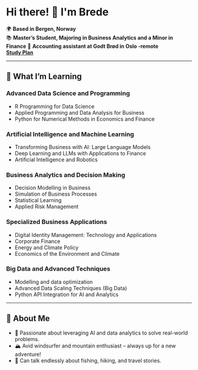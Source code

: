 # Hi there! 👋 I'm Brede

🌍 **Based in Bergen, Norway**  
📚 **Master’s Student, Majoring in Business Analytics and a Minor in Finance**
💼 **Accounting assistant at Godt Brød in Oslo -remote**  
**[Study Plan](https://github.com/bredeespelid/Master_NHH)**

---

## 🌱 **What I’m Learning**
### Advanced Data Science and Programming
- R Programming for Data Science
- Applied Programming and Data Analysis for Business
- Python for Numerical Methods in Economics and Finance

### Artificial Intelligence and Machine Learning
- Transforming Business with AI: Large Language Models
- Deep Learning and LLMs with Applications to Finance
- Artificial Intelligence and Robotics

### Business Analytics and Decision Making
- Decision Modelling in Business
- Simulation of Business Processes
- Statistical Learning
- Applied Risk Management

### Specialized Business Applications
- Digital Identity Management: Technology and Applications
- Corporate Finance
- Energy and Climate Policy
- Economics of the Environment and Climate

### Big Data and Advanced Techniques
- Modelling and data optimization
- Advanced Data Scaling Techniques (Big Data)
- Python API Integration for AI and Analytics

---

## 🌊 **About Me**
- 🌟 Passionate about leveraging AI and data analytics to solve real-world problems.  
- 🏔️ Avid windsurfer and mountain enthusiast – always up for a new adventure!  
- 🎣 Can talk endlessly about fishing, hiking, and travel stories.  

